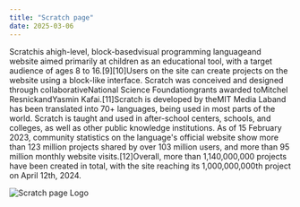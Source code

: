 ```yaml
---
title: "Scratch page"
date: 2025-03-06
---
```


Scratchis ahigh-level, block-basedvisual programming languageand website aimed primarily at children as an educational tool, with a target audience of ages 8 to 16.[9][10]Users on the site can create projects on the website using a block-like interface. Scratch was conceived and designed through collaborativeNational Science Foundationgrants awarded toMitchel ResnickandYasmin Kafai.[11]Scratch is developed by theMIT Media Laband has been translated into 70+ languages, being used in most parts of the world. Scratch is taught and used in after-school centers, schools, and colleges, as well as other public knowledge institutions. As of 15 February 2023, community statistics on the language's official website show more than 123 million projects shared by over 103 million users, and more than 95 million monthly website visits.[12]Overall, more than 1,140,000,000 projects have been created in total, with the site reaching its 1,000,000,000th project on April 12th, 2024.

![Scratch page Logo](https://upload.wikimedia.org/wikipedia/commons/thumb/f/f1/Scratchlogo.svg/121px-Scratchlogo.svg.png)
